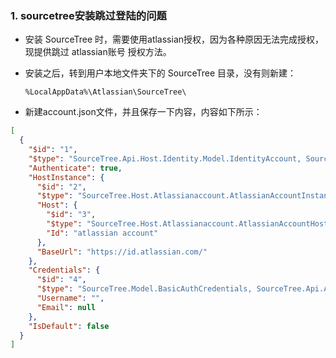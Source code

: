 ### 1. sourcetree安装跳过登陆的问题

* 安装 SourceTree 时，需要使用atlassian授权，因为各种原因无法完成授权，现提供跳过 atlassian账号 授权方法。

* 安装之后，转到用户本地文件夹下的 SourceTree 目录，没有则新建：

  ```shell
  %LocalAppData%\Atlassian\SourceTree\
  ```

*  新建account.json文件，并且保存一下内容，内容如下所示：

  ```json
  [
    {
      "$id": "1",
      "$type": "SourceTree.Api.Host.Identity.Model.IdentityAccount, SourceTree.Api.Host.Identity",
      "Authenticate": true,
      "HostInstance": {
        "$id": "2",
        "$type": "SourceTree.Host.Atlassianaccount.AtlassianAccountInstance, SourceTree.Host.AtlassianAccount",
        "Host": {
          "$id": "3",
          "$type": "SourceTree.Host.Atlassianaccount.AtlassianAccountHost, SourceTree.Host.AtlassianAccount",
          "Id": "atlassian account"
        },
        "BaseUrl": "https://id.atlassian.com/"
      },
      "Credentials": {
        "$id": "4",
        "$type": "SourceTree.Model.BasicAuthCredentials, SourceTree.Api.Account",
        "Username": "",
        "Email": null
      },
      "IsDefault": false
    }
  ]
  ```

  ​

